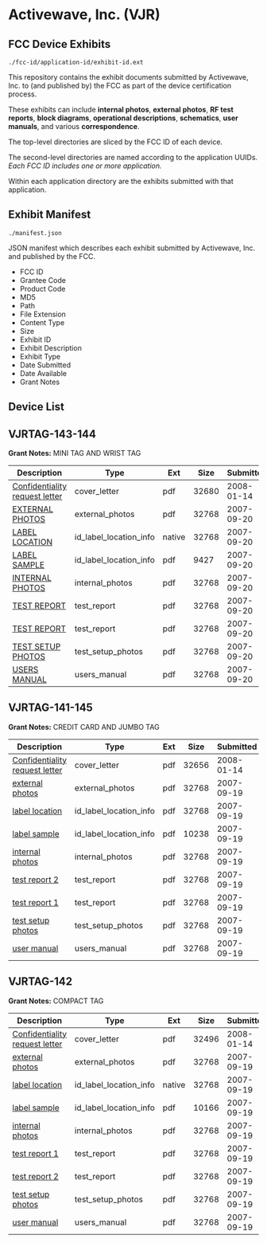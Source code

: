 # Activewave, Inc. (VJR)
## FCC Device Exhibits

```
./fcc-id/application-id/exhibit-id.ext
```

This repository contains the exhibit documents submitted by Activewave, Inc. to (and published by) the FCC as part of the device certification process.

These exhibits can include **internal photos**, **external photos**, **RF test reports**, **block diagrams**, **operational descriptions**, **schematics**, **user manuals**, and various **correspondence**.

The top-level directories are sliced by the FCC ID of each device.

The second-level directories are named according to the application UUIDs. *Each FCC ID includes one or more application.*

Within each application directory are the exhibits submitted with that application. 

## Exhibit Manifest

```
./manifest.json
```

JSON manifest which describes each exhibit submitted by Activewave, Inc. and published by the FCC.

- FCC ID
- Grantee Code
- Product Code
- MD5
- Path
- File Extension
- Content Type
- Size
- Exhibit ID
- Exhibit Description
- Exhibit Type
- Date Submitted
- Date Available
- Grant Notes

## Device List
## VJRTAG-143-144
**Grant Notes:** MINI TAG AND WRIST TAG

| Description | Type | Ext | Size | Submitted | Available |
| ----------- | ---- | --- | ---- | --------- | --------- |
| [Confidentiality request letter](VJRTAG-143-144/197d785fe49c0811e65572af5d66673c/888705.pdf) | cover_letter | pdf | 32680 | 2008-01-14 | 2007-09-20 |
| [EXTERNAL PHOTOS](VJRTAG-143-144/197d785fe49c0811e65572af5d66673c/845485.pdf) | external_photos | pdf | 32768 | 2007-09-20 | 2007-09-20 |
| [LABEL LOCATION](VJRTAG-143-144/197d785fe49c0811e65572af5d66673c/845487.native) | id_label_location_info | native | 32768 | 2007-09-20 | 2007-09-20 |
| [LABEL SAMPLE](VJRTAG-143-144/197d785fe49c0811e65572af5d66673c/845488.pdf) | id_label_location_info | pdf | 9427 | 2007-09-20 | 2007-09-20 |
| [INTERNAL PHOTOS](VJRTAG-143-144/197d785fe49c0811e65572af5d66673c/845486.pdf) | internal_photos | pdf | 32768 | 2007-09-20 | 2007-09-20 |
| [TEST REPORT](VJRTAG-143-144/197d785fe49c0811e65572af5d66673c/845491.pdf) | test_report | pdf | 32768 | 2007-09-20 | 2007-09-20 |
| [TEST REPORT](VJRTAG-143-144/197d785fe49c0811e65572af5d66673c/845492.pdf) | test_report | pdf | 32768 | 2007-09-20 | 2007-09-20 |
| [TEST SETUP PHOTOS](VJRTAG-143-144/197d785fe49c0811e65572af5d66673c/845493.pdf) | test_setup_photos | pdf | 32768 | 2007-09-20 | 2007-09-20 |
| [USERS MANUAL](VJRTAG-143-144/197d785fe49c0811e65572af5d66673c/845494.pdf) | users_manual | pdf | 32768 | 2007-09-20 | 2007-09-20 |
## VJRTAG-141-145
**Grant Notes:** CREDIT CARD AND JUMBO TAG

| Description | Type | Ext | Size | Submitted | Available |
| ----------- | ---- | --- | ---- | --------- | --------- |
| [Confidentiality request letter](VJRTAG-141-145/ee20a4aecdabd990b42b5aba4cadf1a3/888703.pdf) | cover_letter | pdf | 32656 | 2008-01-14 | 2007-09-19 |
| [external photos](VJRTAG-141-145/ee20a4aecdabd990b42b5aba4cadf1a3/845235.pdf) | external_photos | pdf | 32768 | 2007-09-19 | 2007-09-19 |
| [label location](VJRTAG-141-145/ee20a4aecdabd990b42b5aba4cadf1a3/845237.pdf) | id_label_location_info | pdf | 32768 | 2007-09-19 | 2007-09-19 |
| [label sample](VJRTAG-141-145/ee20a4aecdabd990b42b5aba4cadf1a3/845238.pdf) | id_label_location_info | pdf | 10238 | 2007-09-19 | 2007-09-19 |
| [internal photos](VJRTAG-141-145/ee20a4aecdabd990b42b5aba4cadf1a3/845236.pdf) | internal_photos | pdf | 32768 | 2007-09-19 | 2007-09-19 |
| [test report 2](VJRTAG-141-145/ee20a4aecdabd990b42b5aba4cadf1a3/845243.pdf) | test_report | pdf | 32768 | 2007-09-19 | 2007-09-19 |
| [test report 1](VJRTAG-141-145/ee20a4aecdabd990b42b5aba4cadf1a3/845244.pdf) | test_report | pdf | 32768 | 2007-09-19 | 2007-09-19 |
| [test setup photos](VJRTAG-141-145/ee20a4aecdabd990b42b5aba4cadf1a3/845242.pdf) | test_setup_photos | pdf | 32768 | 2007-09-19 | 2007-09-19 |
| [user manual](VJRTAG-141-145/ee20a4aecdabd990b42b5aba4cadf1a3/845245.pdf) | users_manual | pdf | 32768 | 2007-09-19 | 2007-09-19 |
## VJRTAG-142
**Grant Notes:** COMPACT TAG

| Description | Type | Ext | Size | Submitted | Available |
| ----------- | ---- | --- | ---- | --------- | --------- |
| [Confidentiality request letter](VJRTAG-142/0fd54e79ca4741c48cfaeb4be33d9d32/888704.pdf) | cover_letter | pdf | 32496 | 2008-01-14 | 2007-09-19 |
| [external photos](VJRTAG-142/0fd54e79ca4741c48cfaeb4be33d9d32/845248.pdf) | external_photos | pdf | 32768 | 2007-09-19 | 2007-09-19 |
| [label location](VJRTAG-142/0fd54e79ca4741c48cfaeb4be33d9d32/845250.native) | id_label_location_info | native | 32768 | 2007-09-19 | 2007-09-19 |
| [label sample](VJRTAG-142/0fd54e79ca4741c48cfaeb4be33d9d32/845251.pdf) | id_label_location_info | pdf | 10166 | 2007-09-19 | 2007-09-19 |
| [internal photos](VJRTAG-142/0fd54e79ca4741c48cfaeb4be33d9d32/845249.pdf) | internal_photos | pdf | 32768 | 2007-09-19 | 2007-09-19 |
| [test report 1](VJRTAG-142/0fd54e79ca4741c48cfaeb4be33d9d32/845255.pdf) | test_report | pdf | 32768 | 2007-09-19 | 2007-09-19 |
| [test report 2](VJRTAG-142/0fd54e79ca4741c48cfaeb4be33d9d32/845256.pdf) | test_report | pdf | 32768 | 2007-09-19 | 2007-09-19 |
| [test setup photos](VJRTAG-142/0fd54e79ca4741c48cfaeb4be33d9d32/845254.pdf) | test_setup_photos | pdf | 32768 | 2007-09-19 | 2007-09-19 |
| [user manual](VJRTAG-142/0fd54e79ca4741c48cfaeb4be33d9d32/845257.pdf) | users_manual | pdf | 32768 | 2007-09-19 | 2007-09-19 |
